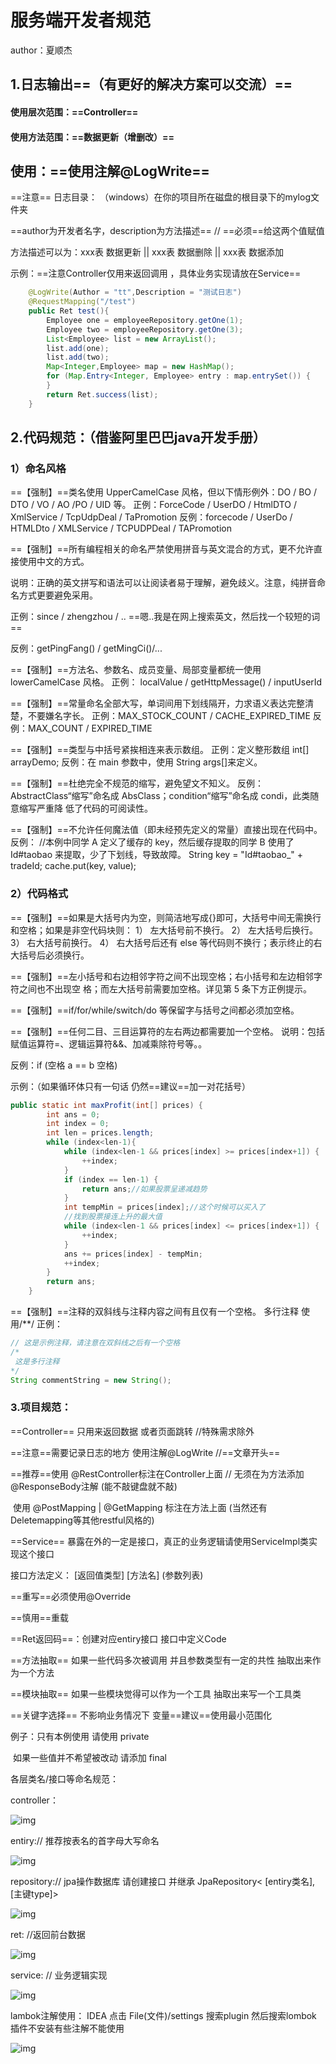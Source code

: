# 			服务端开发者规范

author：夏顺杰

## 1.日志输出==（有更好的解决方案可以交流）==

#### 使用层次范围：==Controller==

#### 使用方法范围：==数据更新（增删改）==

## 使用：==使用注解@LogWrite==

==注意== 日志目录：  （windows）在你的项目所在磁盘的根目录下的mylog文件夹

==author为开发者名字，description为方法描述==              // ==必须==给这两个值赋值

方法描述可以为：xxx表 数据更新 ||  xxx表 数据删除  || xxx表 数据添加

示例：==注意Controller仅用来返回调用 ，具体业务实现请放在Service==

~~~java
	@LogWrite(Author = "tt",Description = "测试日志")
    @RequestMapping("/test")
    public Ret test(){
        Employee one = employeeRepository.getOne(1);
        Employee two = employeeRepository.getOne(3);
        List<Employee> list = new ArrayList();
        list.add(one);
        list.add(two);
        Map<Integer,Employee> map = new HashMap();
        for (Map.Entry<Integer, Employee> entry : map.entrySet()) {
        }
        return Ret.success(list);
    }
~~~

## 2.代码规范：（借鉴阿里巴巴java开发手册）

### 1）命名风格

==【强制】==类名使用 UpperCamelCase 风格，但以下情形例外：DO / BO / DTO / VO / AO /PO / UID 等。
正例：ForceCode / UserDO / HtmlDTO / XmlService / TcpUdpDeal / TaPromotion
反例：forcecode / UserDo / HTMLDto / XMLService / TCPUDPDeal / TAPromotion

==【强制】==所有编程相关的命名严禁使用拼音与英文混合的方式，更不允许直接使用中文的方式。

说明：正确的英文拼写和语法可以让阅读者易于理解，避免歧义。注意，纯拼音命名方式更要避免采用。

正例：since / zhengzhou / ..      ==嗯..我是在网上搜索英文，然后找一个较短的词==

反例：getPingFang() / getMingCi()/...

==【强制】==方法名、参数名、成员变量、局部变量都统一使用 lowerCamelCase 风格。
正例： localValue / getHttpMessage() / inputUserId

==【强制】==常量命名全部大写，单词间用下划线隔开，力求语义表达完整清楚，不要嫌名字长。
正例：MAX_STOCK_COUNT / CACHE_EXPIRED_TIME
反例：MAX_COUNT / EXPIRED_TIME

==【强制】==类型与中括号紧挨相连来表示数组。
正例：定义整形数组 int[] arrayDemo;
反例：在 main 参数中，使用 String args[]来定义。

==【强制】==杜绝完全不规范的缩写，避免望文不知义。
反例：AbstractClass“缩写”命名成 AbsClass；condition“缩写”命名成 condi，此类随意缩写严重降
低了代码的可阅读性。

==【强制】==不允许任何魔法值（即未经预先定义的常量）直接出现在代码中。
反例：
//本例中同学 A 定义了缓存的 key，然后缓存提取的同学 B 使用了 Id#taobao 来提取，少了下划线，导致故障。
String key = "Id#taobao_" + tradeId;
cache.put(key, value);

### 2）代码格式

==【强制】==如果是大括号内为空，则简洁地写成{}即可，大括号中间无需换行和空格；如果是非空代码块则：
1） 左大括号前不换行。
2） 左大括号后换行。
3） 右大括号前换行。
4） 右大括号后还有 else 等代码则不换行；表示终止的右大括号后必须换行。

==【强制】==左小括号和右边相邻字符之间不出现空格；右小括号和左边相邻字符之间也不出现空
格；而左大括号前需要加空格。详见第 5 条下方正例提示。

==【强制】==if/for/while/switch/do 等保留字与括号之间都必须加空格。

==【强制】==任何二目、三目运算符的左右两边都需要加一个空格。
说明：包括赋值运算符=、逻辑运算符&&、加减乘除符号等。。

反例：if (空格 a == b 空格)

示例：（如果循环体只有一句话 仍然==建议==加一对花括号）

```java
public static int maxProfit(int[] prices) {
        int ans = 0;
        int index = 0;
        int len = prices.length;
        while (index<len-1){
            while (index<len-1 && prices[index] >= prices[index+1]) {
                ++index;
            }
            if (index == len-1) {
                return ans;//如果股票呈递减趋势
            }
            int tempMin = prices[index];//这个时候可以买入了
            //找到股票接连上升的最大值
            while (index<len-1 && prices[index] <= prices[index+1]) {
                ++index;
            }
            ans += prices[index] - tempMin;
            ++index;
        }
        return ans;
    }
```

==【强制】==注释的双斜线与注释内容之间有且仅有一个空格。  多行注释 使用/**/
正例：

~~~java
// 这是示例注释，请注意在双斜线之后有一个空格
/*
 这是多行注释
*/
String commentString = new String();
~~~

### 3.项目规范：

==Controller== 只用来返回数据 或者页面跳转   //特殊需求除外

==注意==需要记录日志的地方    使用注解@LogWrite //==文章开头==

==推荐==使用 @RestController标注在Controller上面   // 无须在为方法添加@ResponseBody注解 (能不敲键盘就不敲)

​	使用 @PostMapping | @GetMapping 标注在方法上面 (当然还有Deletemapping等其他restful风格的)

==Service== 暴露在外的一定是接口，真正的业务逻辑请使用ServiceImpl类实现这个接口

接口方法定义：  [返回值类型] [方法名] (参数列表)   

==重写==必须使用@Override

==慎用==重载

==Ret返回码==：创建对应entiry接口 接口中定义Code

==方法抽取==   如果一些代码多次被调用  并且参数类型有一定的共性 抽取出来作为一个方法

==模块抽取== 如果一些模块觉得可以作为一个工具  抽取出来写一个工具类  

==关键字选择== 不影响业务情况下  变量==建议==使用最小范围化 

例子：只有本例使用 请使用 private 

​	如果一些值并不希望被改动 请添加 final

各层类名/接口等命名规范：

controller：

![img](E:\Typora笔记\img\1.jpg)

entiry:// 推荐按表名的首字母大写命名

![img](E:\Typora笔记\img\2.jpg)

repository:// jpa操作数据库   请创建接口 并继承 JpaRepository< [entiry类名],[主键type]>

![img](E:\Typora笔记\img\3.jpg)

ret: //返回前台数据 

![img](E:\Typora笔记\img\4.jpg)

service: // 业务逻辑实现

![img](E:\Typora笔记\img\5.jpg)

lambok注解使用： IDEA 点击 File(文件)/settings  搜索plugin 然后搜索lombok   插件不安装有些注解不能使用

![img](E:\Typora笔记\img\6.jpg)

